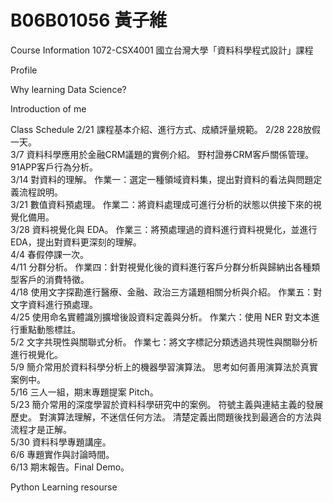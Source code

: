 # B06B01056 黃子維
Course Information
1072-CSX4001
國立台灣大學「資料科學程式設計」課程

Profile

Why learning Data Science?

Introduction of me 

Class Schedule
2/21 	課程基本介紹、進行方式、成績評量規範。
2/28 	228放假一天。  
3/7 	資料科學應用於金融CRM議題的實例介紹。 
      野村證券CRM客戶關係管理。 
      91APP客戶行為分析。  
3/14 	對資料的理解。 
      作業一：選定一種領域資料集，提出對資料的看法與問題定義流程說明。  
3/21 	數值資料預處理。 
      作業二：將資料處理成可進行分析的狀態以供接下來的視覺化備用。  
3/28 	資料視覺化與 EDA。 
      作業三：將預處理過的資料進行資料視覺化，並進行 EDA，提出對資料更深刻的理解。  
4/4 	春假停課一次。  
4/11 	分群分析。 
      作業四：針對視覺化後的資料進行客戶分群分析與歸納出各種類型客戶的消費特徵。  
4/18 	使用文字探勘進行醫療、金融、政治三方議題相關分析與介紹。 
      作業五：對文字資料進行預處理。  
4/25 	使用命名實體識別擴增後設資料定義與分析。 
      作業六：使用 NER 對文本進行重點動態標註。  
5/2 	文字共現性與關聯式分析。 
      作業七：將文字標記分類透過共現性與關聯分析進行視覺化。  
5/9 	簡介常用於資料科學分析上的機器學習演算法。 
      思考如何善用演算法於真實案例中。  
5/16 	三人一組，期末專題提案 Pitch。  
5/23 	簡介常用的深度學習於資料科學研究中的案例。 
      符號主義與連結主義的發展歷史。 
      對演算法理解，不迷信任何方法。 
      清楚定義出問題後找到最適合的方法與流程才是正解。  
5/30 	資料科學專題講座。  
6/6 	專題實作與討論時間。  
6/13 	期末報告。Final Demo。  

Python Learning resourse
